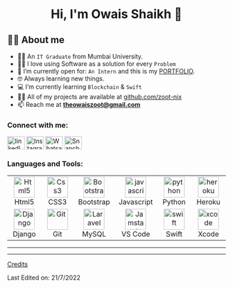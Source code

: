 <h1 align="center">Hi, I'm Owais Shaikh 👋</h1>

## :sassy_man:  About me
- :student: An `IT Graduate` from Mumbai University.
- :technologist: I love using Software as a solution for every `Problem`
- :thinking: I’m currently open for: `An Intern` and this is my [PORTFOLIO](http://owaishaikh.github.io/portfolio/).
- :nerd_face: Always learning new things.
- :computer: I’m currently learning `Blockchain` & `Swift`
- 👨‍💻 All of my projects are available at [github.com/zoot-nix](https://github.com/zoot-nix?tab=repositories) 
- 📫 Reach me at **theowaiszoot@gmail.com**

<h3 align="left">Connect with me:</h3>
<p align="left">
<a href="https://www.linkedin.com/in/iamshaikhowais/" target="blank"><img align="center" src="https://raw.githubusercontent.com/rahuldkjain/github-profile-readme-generator/master/src/images/icons/Social/linked-in-alt.svg" alt="linkedIn" height="30" width="40" /></a>
<a href="https://www.instagram.com/theowaishaikhh/" target="blank"><img align="center" src="https://raw.githubusercontent.com/rahuldkjain/github-profile-readme-generator/master/src/images/icons/Social/instagram.svg" alt="Instagram" height="30" width="40" /></a>  
<a href="https://wa.link/n1ics5" target="blank"><img align="center" src="https://raw.githubusercontent.com/rahuldkjain/github-profile-readme-generator/master/src/images/icons/Social/whatsapp.svg" alt="Whatsapp" height="30" width="40" /></a>  
<a href="https://www.snapchat.com/add/the-owaiszoot?share_id-NkVFQjRG&locale=en_IN" target="blank"><img align="center" src="https://raw.githubusercontent.com/rahuldkjain/github-profile-readme-generator/master/src/images/icons/Social/snapchat.svg" alt="Snapchat" height="30" width="40" /></a>

</p>

<h3 align="left">Languages and Tools:</h3>

<table align="center">
  <tr>
      <td align="center" width="96">
      <a href="#html5">
        <img src="https://seeklogo.com/images/H/html5-without-wordmark-color-logo-14D252D878-seeklogo.com.png" width="48" height="48" alt="Html5" />
      </a>
      <br>Html5
    </td>
    <td align="center" width="96">
      <a href="#css3">
        <img src="https://upload.wikimedia.org/wikipedia/commons/thumb/6/62/CSS3_logo.svg/48px-CSS3_logo.svg.png" width="48" height="48" alt="Css3" />
      </a>
      <br>CSS3
    </td>
     <td align="center" width="96">
      <a href="#bootstrap">
        <img src="https://cdn.worldvectorlogo.com/logos/bootstrap-4.svg" width="48" height="48" alt="Bootstrap" />
      </a>
      <br>Bootstrap
    </td>
     <td align="center" width="96">
      <a href="#js">
        <img src="https://upload.wikimedia.org/wikipedia/commons/thumb/9/99/Unofficial_JavaScript_logo_2.svg/1024px-Unofficial_JavaScript_logo_2.svg.png" width="48" height="48" alt="javascript" />
      </a>
      <br>Javascript
    </td>
         <td align="center"  width="96">
      <a href="#python">
        <img src="https://upload.wikimedia.org/wikipedia/commons/c/c3/Python-logo-notext.svg" width="48" height="48" alt="python" />
      </a>
      <br>Python
    </td>
     <td align="center"  width="96">
      <a href="#heroku">
        <img src="https://www.vectorlogo.zone/logos/heroku/heroku-icon.svg" width="48" height="48" alt="heroku" />
      </a>
      <br>Heroku
    </td>
    
  </tr>
   <tr>
      <td align="center" width="96">
            <a href="#django">
        <img src="https://upload.wikimedia.org/wikipedia/commons/7/75/Django_logo.svg" width="48" height="48" alt="Django" />
      </a>
      <br>Django
    </td>
      <td align="center" width="96">
      <a href="#git" >
        <img src="https://upload.wikimedia.org/wikipedia/commons/thumb/3/3f/Git_icon.svg/1200px-Git_icon.svg.png" width="48" height="48" alt="Git" />
      </a>
      <br>Git
    </td>
     <td align="center" width="96">
      <a href="#laravel">
        <img src="https://www.logo.wine/a/logo/MySQL/MySQL-Logo.wine.svg" width="48" height="48" alt="Laravel" />
      </a>
      <br>MySQL
    </td>
      <td align="center"  width="96">
      <a href="#vscode">
        <img src="https://upload.wikimedia.org/wikipedia/commons/9/9a/Visual_Studio_Code_1.35_icon.svg" width="48" height="48" alt="Jamstack" />
      </a>
      <br>VS Code
    </td>
      <td align="center"  width="96">
        <a href="#swift" >
        <img src="https://www.vectorlogo.zone/logos/swift/swift-icon.svg" width="48" height="48" alt="swift" />
      </a>
      <br>Swift
    </td>
     <td align="center"  width="96">
      <a href="#xcode">
        <img src="https://www.vectorlogo.zone/logos/apple_xcode/apple_xcode-icon.svg" width="48" height="48" alt="xcode" />
      </a>
      <br>Xcode
    </td>

      
  </tr>
</table>

---

----
[Credits](https://github.com/devboyarif)

Last Edited on: 21/7/2022

<!---
zoot-nix/zoot-nix is a ✨ special ✨ repository because its `README.md` (this file) appears on your GitHub profile.
You can click the Preview link to take a look at your changes.
--->
